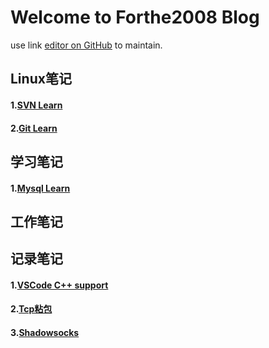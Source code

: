 Welcome to Forthe2008 Blog
=
use link [editor on GitHub](https://github.com/forthe2008/forthe2008.github.io/edit/master/README.md) to maintain.

## Linux笔记
#### 1.[SVN Learn](./linux/svn.md)
#### 2.[Git Learn](./linux/git.md)
## 学习笔记
#### 1.[Mysql Learn](./study/mysql.md)
## 工作笔记
## 记录笔记
#### 1.[VSCode C++ support](./record/vscode_c++.md)
#### 2.[Tcp粘包](./record/tcp粘包.md)
#### 3.[Shadowsocks](./record/shadowsocks.md)
